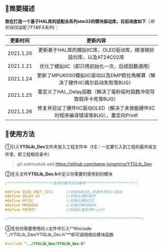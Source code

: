 ## 📕简要描述

**致在打造一个基于HAL库的适配全系列stm32的模块驱动库，目前进度如下**（*现阶段仅适配了F1和F4系列*）：

| 更新时间  |                           更新内容                           |
| --------- | :----------------------------------------------------------: |
| 2021.1.20 | 更新基于HAL库的模拟IIC库，OLED驱动库，精准微妙延时库，以及AT24C02库 |
| 2021.1.21 |       优化了模拟IIC（即只用初始化一次，后续函数通用）        |
| 2021.1.24 | 更新了MPU6050模拟IIC驱动以及DMP欧拉角解算（解决了硬件IIC偶尔启动失败等BUG） |
| 2021.1.25 | 重定义了HAL_Delay函数（解决了毫秒延时函数冲突导致程序卡死等BUG） |
| 2021.1.26 | 修复并验证了硬件IIC驱动OLED（解决了未使能硬件IIC时程序编译错误等BUG），重定向Printf |

## 🔨使用方法

①引入**YTGLib_Dev**文件夹放入工程文件中（❗注：一定要引入到工程的最外层文件里，即工程根目录中）

> git submodule add https://github.com/name-longming/YTGLib_Dev

②在头文件**YTGLib_Dev.h**中定义你需要的使用到的模块

```c
/*********************选择你要开启的模块***********************/

#define OLED_INIT_IIC1		//初始化OLED,并选中为IIC1驱动
#define DELAY_US  			//初始化微妙延时
#define MYIIC				//初始化模拟IIC
#define MPU6050				//初始化MPU6050
#define PRINTF				//初始化重定向Printf

/**************************************************************/
```

③在任何需要使用的.c文件中引入**#include "../YTGLib_Dev/YTGLib_Dev.h"**即可调用相应模块函数

```c
#include "../YTGLib_Dev/YTGLib_Dev.h"
```
